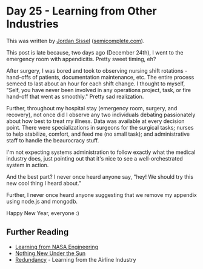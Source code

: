 # Day 25 - Learning from Other Industries

This was written by [Jordan Sissel](http://twitter.com/jordansissel)
([semicomplete.com](http://semicomplete.com)).

This post is late because, two days ago (December 24th), I went to the
emergency room with appendicitis. Pretty sweet timing, eh?

After surgery, I was bored and took to observing nursing shift rotations -
hand-offs of patients, documentation maintenance, etc. The entire process
semeed to last about an hour for each shift change. I thought to myself, "Self,
you have never been involved in any operations project, task, or fire hand-off
that went as smoothly." Pretty sad realization.

Further, throughout my hospital stay (emergency room, surgery, and recovery), not
once did I observe any two individuals debating passionately about how best to
treat my illness. Data was available at every decision point. There were
specializations in surgeons for the surgical tasks; nurses to help stabilize,
comfort, and feed me (no small task); and administrative staff to handle the
beaurocracy stuff.

I'm not expecting systems administration to follow exactly what the medical
industry does, just pointing out that it's nice to see a well-orchestrated
system in action. 

And the best part? I never once heard anyone say, "hey! We should try this new
cool thing I heard about."

Further, I never once heard anyone suggesting that we remove my appendix using
node.js and mongodb.

Happy New Year, everyone :)

## Further Reading

* [Learning from NASA Engineering](http://www.kitchensoap.com/2011/07/18/systems-engineering-great-definition/)
* [Nothing New Under the Sun](http://cuddletech.com/blog/?p=642)
* [Redundancy](http://sysadvent.blogspot.com/2009/12/day-13-redundancy.html) - Learning from the Airline Industry
